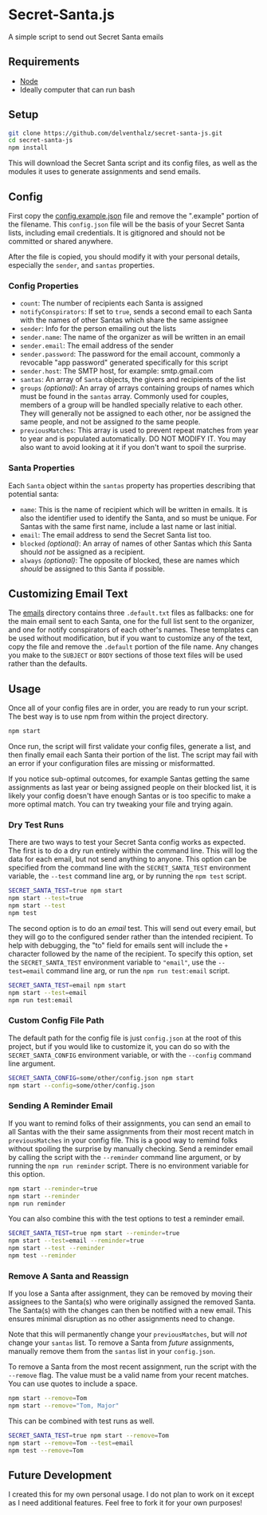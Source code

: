 # Secret-Santa.js

A simple script to send out Secret Santa emails

## Requirements

- [Node](https://nodejs.org/)
- Ideally computer that can run bash

## Setup

```bash
git clone https://github.com/delventhalz/secret-santa-js.git
cd secret-santa-js
npm install
```

This will download the Secret Santa script and its config files, as well as the
modules it uses to generate assignments and send emails.

## Config

First copy the [config.example.json](./config.example.json) file and remove the
".example" portion of the filename. This `config.json` file will be the basis
of your Secret Santa lists, including email credentials. It is gitignored and
should not be committed or shared anywhere.

After the file is copied, you should modify it with your personal details,
especially the `sender`, and `santas` properties.

### Config Properties

- `count`: The number of recipients each Santa is assigned
- `notifyConspirators`: If set to `true`, sends a second email to each Santa
  with the names of other Santas which share the same assignee
- `sender`: Info for the person emailing out the lists
- `sender.name`: The name of the organizer as will be written in an email
- `sender.email`: The email address of the sender
- `sender.password`: The password for the email account, commonly a revocable
  "app password" generated specifically for this script
- `sender.host`: The SMTP host, for example: smtp.gmail.com
- `santas`: An array of `Santa` objects, the givers and recipients of the list
- `groups` _(optional)_: An array of arrays containing groups of names which
  must be found in the `santas` array. Commonly used for couples, members of a
  group will be handled specially relative to each other. They will generally
  not be assigned to each other, nor be assigned the same people, and not be
  assigned _to_ the same people.
- `previousMatches`: This array is used to prevent repeat matches from year to
  year and is populated automatically. DO NOT MODIFY IT. You may also want to
  avoid looking at it if you don't want to spoil the surprise.

### Santa Properties

Each `Santa` object within the `santas` property has properties describing that
potential santa:

- `name`: This is the name of recipient which will be written in emails. It is
  also the identifier used to identify the Santa, and so must be unique. For
  Santas with the same first name, include a last name or last initial.
- `email`: The email address to send the Secret Santa list too.
- `blocked` _(optional)_: An array of names of other Santas which _this_ Santa
  should _not_ be assigned as a recipient.
- `always` _(optional)_: The opposite of blocked, these are names which _should_
  be assigned to this Santa if possible.

## Customizing Email Text

The [emails](./emails) directory contains three `.default.txt` files as
fallbacks: one for the main email sent to each Santa, one for the full list sent
to the organizer, and one for notify conspirators of each other's names. These
templates can be used without modification, but if you want to customize any of
the text, copy the file and remove the `.default` portion of the file name. Any
changes you make to the `SUBJECT` or `BODY` sections of those text files will be
used rather than the defaults.

## Usage

Once all of your config files are in order, you are ready to run your script.
The best way is to use npm from within the project directory.

```bash
npm start
```

Once run, the script will first validate your config files, generate a list,
and then finally email each Santa their portion of the list. The script may fail
with an error if your configuration files are missing or misformatted.

If you notice sub-optimal outcomes, for example Santas getting the same
assignments as last year or being assigned people on their blocked list, it is
likely your config doesn't have enough Santas or is too specific to make a more
optimal match. You can try tweaking your file and trying again.

### Dry Test Runs

There are two ways to test your Secret Santa config works as expected. The first
is to do a dry run entirely within the command line. This will log the data for
each email, but not send anything to anyone. This option can be specified from
the command line with the `SECRET_SANTA_TEST` environment variable, the `--test`
command line arg, or by running the `npm test` script.

```bash
SECRET_SANTA_TEST=true npm start
npm start --test=true
npm start --test
npm test
```

The second option is to do an _email_ test. This will send out every email, but
they will go to the configured sender rather than the intended recipient. To
help with debugging, the "to" field for emails sent will include the `+`
character followed by the name of the recipient. To specify this option, set the
`SECRET_SANTA_TEST` environment variable to `"email"`, use the `--test=email`
command line arg, or run the `npm run test:email` script.

```bash
SECRET_SANTA_TEST=email npm start
npm start --test=email
npm run test:email
```

### Custom Config File Path

The default path for the config file is just `config.json` at the root of this
project, but if you would like to customize it, you can do so with the
`SECRET_SANTA_CONFIG` environment variable, or with the `--config` command line
argument.

```bash
SECRET_SANTA_CONFIG=some/other/config.json npm start
npm start --config=some/other/config.json
```

### Sending A Reminder Email

If you want to remind folks of their assignments, you can send an email to all
Santas with the their same assignments from their most recent match in
`previousMatches` in your config file. This is a good way to remind folks
without spoiling the surprise by manually checking. Send a reminder email by
calling the script with the `--reminder` command line argument, or by running
the `npm run reminder` script. There is no environment variable for this option.

```bash
npm start --reminder=true
npm start --reminder
npm run reminder
```

You can also combine this with the test options to test a reminder email.

```bash
SECRET_SANTA_TEST=true npm start --reminder=true
npm start --test=email --reminder=true
npm start --test --reminder
npm test --reminder
```

### Remove A Santa and Reassign

If you lose a Santa after assignment, they can be removed by moving their
assignees to the Santa(s) who were originally assigned the removed Santa. The
Santa(s) with the changes can then be notified with a new email. This ensures
minimal disruption as no other assignments need to change.

Note that this will permanently change your `previousMatches`, but will _not_
change your `santas` list. To remove a Santa from _future_ assignments, manually
remove them from the `santas` list in your `config.json`.

To remove a Santa from the most recent assignment, run the script with the
`--remove` flag. The value must be a valid name from your recent matches. You
can use quotes to include a space.

```bash
npm start --remove=Tom
npm start --remove="Tom, Major"
```

This can be combined with test runs as well.

```bash
SECRET_SANTA_TEST=true npm start --remove=Tom
npm start --remove=Tom --test=email
npm test --remove=Tom
```

## Future Development

I created this for my own personal usage. I do not plan to work on it except as
I need additional features. Feel free to fork it for your own purposes!
